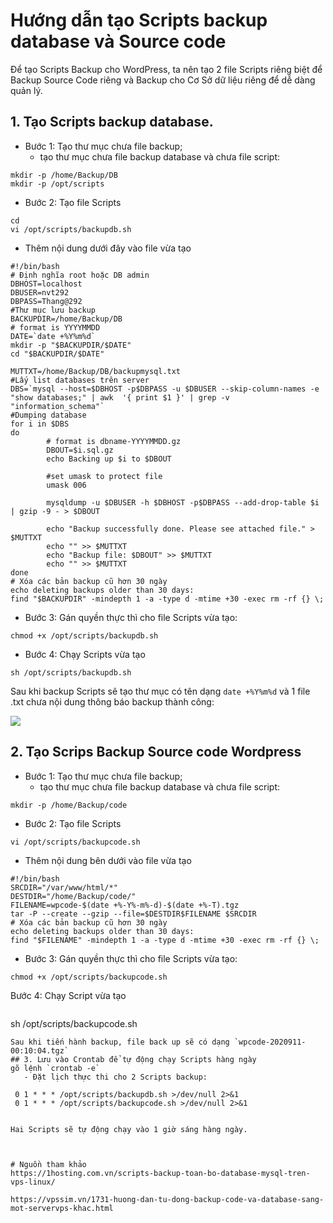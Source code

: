 # Hướng dẫn tạo Scripts backup database và  Source code
Để tạo Scripts Backup cho WordPress, ta nên tạo 2 file Scripts riêng biệt để Backup Source Code riêng và Backup cho Cơ Sở dữ liệu riêng để dễ dàng quản lý.

## 1. Tạo Scripts backup database.
- Bước 1: Tạo thư mục chưa file backup;
  - tạo thư mục chưa file backup database và chưa file script:
```
mkdir -p /home/Backup/DB
mkdir -p /opt/scripts
```
- Bước 2: Tạo file Scripts
```
cd
vi /opt/scripts/backupdb.sh
```
  - Thêm nội dung dưới đây vào file vừa tạo
```
#!/bin/bash
# Định nghĩa root hoặc DB admin
DBHOST=localhost
DBUSER=nvt292
DBPASS=Thang@292
#Thư mục lưu backup
BACKUPDIR=/home/Backup/DB
# format is YYYYMMDD
DATE=`date +%Y%m%d`
mkdir -p "$BACKUPDIR/$DATE"
cd "$BACKUPDIR/$DATE"

MUTTXT=/home/Backup/DB/backupmysql.txt
#Lấy list databases trên server
DBS=`mysql --host=$DBHOST -p$DBPASS -u $DBUSER --skip-column-names -e "show databases;" | awk  '{ print $1 }' | grep -v "information_schema"`
#Dumping database
for i in $DBS
do
        # format is dbname-YYYYMMDD.gz
        DBOUT=$i.sql.gz
        echo Backing up $i to $DBOUT

        #set umask to protect file
        umask 006

        mysqldump -u $DBUSER -h $DBHOST -p$DBPASS --add-drop-table $i | gzip -9 - > $DBOUT

        echo "Backup successfully done. Please see attached file." > $MUTTXT
        echo "" >> $MUTTXT
        echo "Backup file: $DBOUT" >> $MUTTXT
        echo "" >> $MUTTXT
done
# Xóa các bản backup cũ hơn 30 ngày
echo deleting backups older than 30 days:
find "$BACKUPDIR" -mindepth 1 -a -type d -mtime +30 -exec rm -rf {} \;
```
- Bước 3: Gán quyền thực thì cho file Scripts vừa tạo:
```
chmod +x /opt/scripts/backupdb.sh
```
- Bước 4: Chạy Scripts vừa tạo
``` 
sh /opt/scripts/backupdb.sh
```
Sau khi backup Scripts sẽ tạo thư mục có tên  dạng `date +%Y%m%d`
và 1 file .txt chưa nội dung thông báo backup thành công:

<img src="https://github.com/thang290298/work-Document/blob/master/Images/wordpress/backupdata.png?raw=true">

## 2. Tạo Scrips Backup Source code Wordpress

- Bước 1: Tạo thư mục chưa file backup;
  - tạo thư mục chưa file backup database và chưa file script:
```
mkdir -p /home/Backup/code
```
- Bước 2: Tạo file Scripts
``` 
vi /opt/scripts/backupcode.sh
```
  - Thêm nội dung bên dưới vào file vừa tạo

  ```
  #!/bin/bash
SRCDIR="/var/www/html/*"
DESTDIR="/home/Backup/code/"
FILENAME=wpcode-$(date +%-Y%-m%-d)-$(date +%-T).tgz
tar -P --create --gzip --file=$DESTDIR$FILENAME $SRCDIR
# Xóa các bản backup cũ hơn 30 ngày
echo deleting backups older than 30 days:
find "$FILENAME" -mindepth 1 -a -type d -mtime +30 -exec rm -rf {} \;
```
- Bước 3: Gán quyền thực thì cho file Scripts vừa tạo:
```
chmod +x /opt/scripts/backupcode.sh
```

Bước 4: Chạy Script vừa tạo
```
``` 
sh /opt/scripts/backupcode.sh
```
Sau khi tiến hành backup, file back up sẽ có dạng `wpcode-2020911-00:10:04.tgz`
## 3. Lưu vào Crontab để tự động chạy Scripts hàng ngày
gõ lệnh `crontab -e`
   - Đặt lịch thực thi cho 2 Scripts backup:
   ```

     0 1 * * * /opt/scripts/backupdb.sh >/dev/null 2>&1
     0 1 * * * /opt/scripts/backupcode.sh >/dev/null 2>&1
  ```

  Hai Scripts sẽ tự động chạy vào 1 giờ sáng hàng ngày.



  # Nguồn tham khảo
  https://1hosting.com.vn/scripts-backup-toan-bo-database-mysql-tren-vps-linux/

  https://vpssim.vn/1731-huong-dan-tu-dong-backup-code-va-database-sang-mot-servervps-khac.html